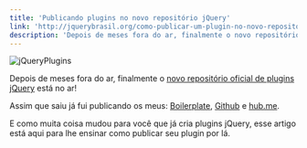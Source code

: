 ```yaml
---
title: 'Publicando plugins no novo repositório jQuery'
link: 'http://jquerybrasil.org/como-publicar-um-plugin-no-novo-repositorio-do-jquery/'
description: 'Depois de meses fora do ar, finalmente o novo repositório oficial de plugins jQuery está no ar! Muita coisa mudou para você que já cria plugins jQuery e esse artigo está aqui para lhe ensinar como publicar seu plugin por lá.'
---
```


![jQueryPlugins](/assets/img/posts/new-jquery-plugins.jpg)

Depois de meses fora do ar, finalmente o [novo repositório oficial de plugins jQuery](http://plugins.jquery.com/) está no ar!

Assim que saiu já fui publicando os meus: [Boilerplate](http://plugins.jquery.com/boilerplate/), [Github](http://plugins.jquery.com/github/) e [hub.me](http://plugins.jquery.com/hub.me/).

E como muita coisa mudou para você que já cria plugins jQuery, esse artigo está aqui para lhe ensinar como publicar seu plugin por lá.
